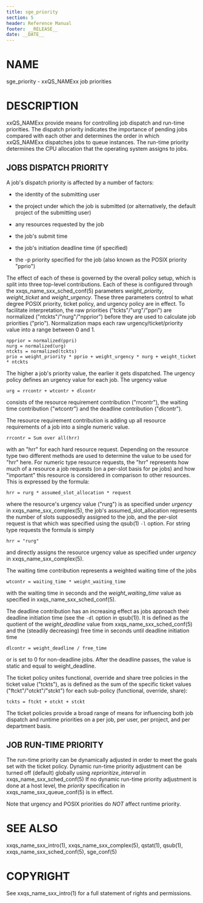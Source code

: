 ```yaml
---
title: sge_priority
section: 5
header: Reference Manual
footer: __RELEASE__
date: __DATE__
---
```


# NAME

sge_priority - xxQS_NAMExx job priorities

# DESCRIPTION

xxQS_NAMExx provide means for controlling job dispatch and run-time priorities. The dispatch priority indicates 
the importance of pending jobs compared with each other and determines the order in which xxQS_NAMExx dispatches 
jobs to queue instances. The run-time priority determines the CPU allocation that the operating system assigns to jobs.

## JOBS DISPATCH PRIORITY

A job's dispatch priority is affected by a number of factors:

-   the identity of the submitting user

-   the project under which the job is submitted (or alternatively, the default project of the submitting user)

-   any resources requested by the job

-   the job's submit time

-   the job's initiation deadline time (if specified)

-   the -p priority specified for the job (also known as the POSIX priority "pprio")

The effect of each of these is governed by the overall policy setup, which is split into three top-level 
contributions. Each of these is configured through the xxqs_name_sxx_sched_conf(5) parameters *weight_priority*,
*weight_ticket* and *weight_urgency*. These three parameters control to what degree POSIX priority, ticket 
policy, and urgency policy are in effect. To facilitate interpretation, the raw priorities
("tckts"/"urg"/"ppri") are normalized ("ntckts"/"nurg"/"npprior") before they are used to calculate job 
priorities ("prio"). Normalization maps each raw urgency/ticket/priority value into a range between 0 and 1.

    npprior = normalized(ppri) 
    nurg = normalized(urg) 
    ntckts = normalized(tckts)
    prio = weight_priority * pprio + weight_urgency * nurg + weight_ticket * ntckts

The higher a job's priority value, the earlier it gets dispatched. The urgency policy defines an urgency value for 
each job. The urgency value

    urg = rrcontr + wtcontr + dlcontr

consists of the resource requirement contribution ("rrcontr"), the waiting time contribution ("wtcontr") and the 
deadline contribution ("dlcontr").

The resource requirement contribution is adding up all resource requirements of a job into a single numeric value.

    rrcontr = Sum over all(hrr)

with an "hrr" for each hard resource request. Depending on the resource type two different methods are used 
to determine the value to be used for "hrr" here. For numeric type resource requests, the "hrr" represents
how much of a resource a job requests (on a per-slot basis for pe jobs) and how "important" this resource is 
considered in comparison to other resources. This is expressed by the formula:

    hrr = rurg * assumed_slot_allocation * request

where the resource's urgency value ("rurg") is as specified under *urgency* in xxqs_name_sxx_complex(5), the 
job's assumed_slot_allocation represents the number of slots supposedly assigned to the job, and the per-slot 
request is that which was specified using the qsub(1) `-l` option. For string type requests the formula is simply

    hrr = "rurg"

and directly assigns the resource urgency value as specified under *urgency* in xxqs_name_sxx_complex(5).

The waiting time contribution represents a weighted waiting time of the jobs

    wtcontr = waiting_time * weight_waiting_time

with the waiting time in seconds and the *weight_waiting_time* value as specified in xxqs_name_sxx_sched_conf(5).

The deadline contribution has an increasing effect as jobs approach their deadline initiation time (see the `-dl` 
option in qsub(1)). It is defined as the quotient of the *weight_deadline* value from xxqs_name_sxx_sched_conf(5) 
and the (steadily decreasing) free time in seconds until deadline initiation time

    dlcontr = weight_deadline / free_time

or is set to 0 for non-deadline jobs. After the deadline passes, the value is static and equal to weight_deadline.

The ticket policy unites functional, override and share tree policies in the ticket value ("tckts"), as is defined 
as the sum of the specific ticket values ("ftckt"/"otckt"/"stckt") for each sub-policy (functional, override, share):

    tckts = ftckt + otckt + stckt

The ticket policies provide a broad range of means for influencing both job dispatch and runtime priorities on a 
per job, per user, per project, and per department basis. 

## JOB RUN-TIME PRIORITY

The run-time priority can be dynamically adjusted in order to meet the goals set with the ticket policy. 
Dynamic run-time priority adjustment can be turned off (default) globally using *reprioritize_interval* in
xxqs_name_sxx_sched_conf(5) If no dynamic run-time priority adjustment is done at a host level, the 
*priority* specification in xxqs_name_sxx_queue_conf(5) is in effect.

Note that urgency and POSIX priorities do *NOT* affect runtime priority.

# SEE ALSO

xxqs_name_sxx_intro(1), xxqs_name_sxx_complex(5), qstat(1), qsub(1), xxqs_name_sxx_sched_conf(5), sge_conf(5) 

# COPYRIGHT

See xxqs_name_sxx_intro(1) for a full statement of rights and permissions.
